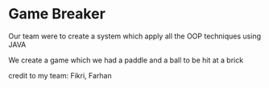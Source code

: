 # Game Breaker 

Our team were to create a system which apply all the OOP techniques using JAVA

We create a game which we had a paddle and a ball to be hit at a brick

credit to my team: Fikri, Farhan
